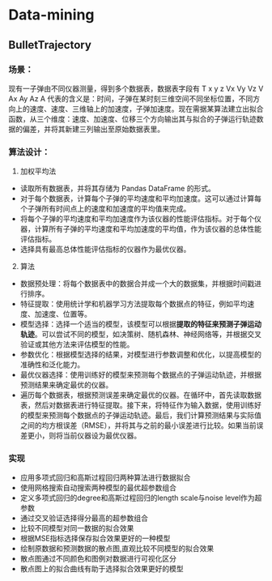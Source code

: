 # Data-mining
## BulletTrajectory
### 场景：
  现有一子弹由不同仪器测量，得到多个数据表，数据表字段有 T	x	y	z	Vx	Vy	Vz	V	Ax	Ay	Az	A 代表的含义是：时间，子弹在某时刻三维空间不同坐标位置，不同方向上的速度、速度、三维轴上的加速度，子弹加速度。现在需据某算法建立出拟合函数，从三个维度：速度、加速度、位移三个方向输出其与拟合的子弹运行轨迹数据的偏差，并将其新建三列输出至原始数据表里。
### 算法设计：  
1. 加权平均法
* 读取所有数据表，并将其存储为 Pandas DataFrame 的形式。
* 对于每个数据表，计算每个子弹的平均速度和平均加速度。这可以通过计算每个子弹所有时间点上的速度和加速度的平均值来完成。
* 将每个子弹的平均速度和平均加速度作为该仪器的性能评估指标。对于每个仪器，计算所有子弹的平均速度和平均加速度的平均值，作为该仪器的总体性能评估指标。
* 选择具有最高总体性能评估指标的仪器作为最优仪器。
2. 算法  
* 数据预处理：将每个数据表中的数据合并成一个大的数据集，并根据时间戳进行排序。
* 特征提取：使用统计学和机器学习方法提取每个数据点的特征，例如平均速度、加速度、位置等。
* 模型选择：选择一个适当的模型，该模型可以根据**提取的特征来预测子弹运动轨迹**。可以尝试不同的模型，如决策树、随机森林、神经网络等，并根据交叉验证或其他方法来评估模型的性能。
* 参数优化：根据模型选择的结果，对模型进行参数调整和优化，以提高模型的准确性和泛化能力。
* 最优仪器选择：使用训练好的模型来预测每个数据点的子弹运动轨迹，并根据预测结果来确定最优的仪器。
* 遍历每个数据表，根据预测误差来确定最优的仪器。在循环中，首先读取数据表，然后对数据表进行特征提取。接下来，将特征作为输入数据，使用训练好的模型来预测每个数据点的子弹运动轨迹。最后，我们计算预测结果与实际值之间的均方根误差（RMSE），并将其与之前的最小误差进行比较。如果当前误差更小，则将当前仪器设为最优仪器。
### 实现
* 应用多项式回归和高斯过程回归两种算法进行数据拟合
* 使用网格搜索自动搜索两种模型的最优超参数组合
* 定义多项式回归的degree和高斯过程回归的length scale与noise level作为超参数
* 通过交叉验证选择得分最高的超参数组合
* 比较不同模型对同一数据的拟合效果
* 根据MSE指标选择保存拟合效果更好的一种模型
* 绘制原数据和预测数据的散点图,直观比较不同模型的拟合效果
* 散点图通过不同颜色和图例对数据进行可视化区分
* 散点图上的拟合曲线有助于选择拟合效果更好的模型
